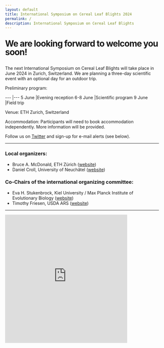 ```yaml
---
layout: default
title: International Symposium on Cereal Leaf Blights 2024
permalink: /
description: International Symposium on Cereal Leaf Blights
---
```


<style type="text/css" media="screen">
  .container {
    margin: 10px auto;
    max-width: 600px;
    text-align: center;
  }
  h1 {
    margin: 30px 0;
    
    line-height: 1;
    letter-spacing: -1px;
  }
</style>

# We are looking forward to welcome you soon!

The next International Symposium on Cereal Leaf Blights will take place in June 2024 in Zurich, Switzerland. We are planning a three-day scientific event with an optional day for an outdoor trip.  

Preliminary program: 

---  |---
5 June |Evening reception 
6-8 June |Scientific program
9 June |Field trip  

Venue: ETH Zurich, Switzerland

Accommodation: Participants will need to book accommodation independently. More information will be provided.

Follow us on [Twitter](https://twitter.com/isclb2024) and sign-up for e-mail alerts (see below).  

---  

### Local organizers:  
- Bruce A. McDonald, ETH Zürich ([website](https://path.ethz.ch))  
- Daniel Croll, University of Neuchâtel ([website](https://pathogen-genomics.org))  

### Co-Chairs of the international organizing committee:  
- Eva H. Stukenbrock, Kiel University / Max Planck Institute of Evolutionary Biology ([website](http://web.evolbio.mpg.de/envgen/)) 
- Timothy Friesen, USDA ARS ([website](https://www.ars.usda.gov/people-locations/person/?person-id=22061))  

---  

<iframe src="https://docs.google.com/forms/d/e/1FAIpQLSePpIBxb3tT6y8LkVUxRO1i6f6CyxNm1F-3YLgeAlNC0rMIHQ/viewform?embedded=true&hl=en" width="400" height="420" frameborder="0" marginheight="0" marginwidth="0">Loading…</iframe>
